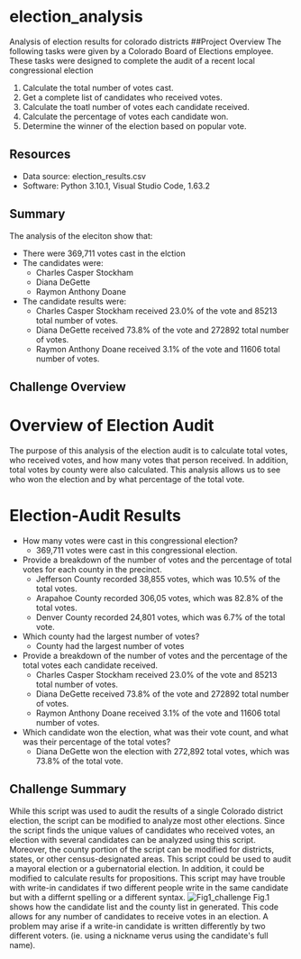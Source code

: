 # election_analysis
Analysis of election results for colorado districts
##Project Overview
The following tasks were given by a Colorado Board of Elections employee. These tasks were designed to complete the audit of a recent local congressional election

1. Calculate the total number of votes cast.
2. Get a complete list of candidates who received votes.
3. Calculate the toatl number of votes each candidate received.
4. Calculate the percentage of votes each candidate won.
5. Determine the winner of the election based on popular vote.

## Resources
- Data source: election_results.csv
- Software: Python 3.10.1, Visual Studio Code, 1.63.2

## Summary
The analysis of the eleciton show that:
- There were 369,711 votes cast in the elction
- The candidates were:
  - Charles Casper Stockham
  - Diana DeGette
  - Raymon Anthony Doane
 - The candidate results were:
    - Charles Casper Stockham received 23.0% of the vote and 85213 total number of votes.
    - Diana DeGette received 73.8% of the vote and 272892 total number of votes.
    - Raymon Anthony Doane received 3.1% of the vote and 11606 total number of votes.

## Challenge Overview

# Overview of Election Audit
The purpose of this analysis of the election audit is to calculate total votes, who received votes, and how many votes that person received. In addition, total votes by county were also calculated. This analysis allows us to see who won the election and by what percentage of the total vote.


# Election-Audit Results

- How many votes were cast in this congressional election?
  - 369,711 votes were cast in this congressional election.
- Provide a breakdown of the number of votes and the percentage of total votes for each county in the precinct.
  - Jefferson County recorded 38,855 votes, which was 10.5% of the total votes.
  - Arapahoe County recorded 306,05 votes, which was 82.8% of the total votes.
  - Denver County recorded 24,801 votes, which was 6.7% of the total vote.
- Which county had the largest number of votes?
  - County had the largest number of votes
- Provide a breakdown of the number of votes and the percentage of the total votes each candidate received.
  - Charles Casper Stockham received 23.0% of the vote and 85213 total number of votes.
  - Diana DeGette received 73.8% of the vote and 272892 total number of votes.
  - Raymon Anthony Doane received 3.1% of the vote and 11606 total number of votes.
- Which candidate won the election, what was their vote count, and what was their percentage of the total votes?
  - Diana DeGette won the election with 272,892 total votes, which was 73.8% of the total vote.

## Challenge Summary
While this script was used to audit the results of a single Colorado district election, the script can be modified to analyze most other elections. Since the script finds the unique values of candidates who received votes, an election with several candidates can be analyzed using this script. Moreover, the county portion of the script can be modified for districts, states, or other census-designated areas. This script could be used to audit a mayoral election or a gubernatorial election. In addition, it could be modified to calculate results for propositions. This script may have trouble with write-in candidates if two different people write in the same candidate but with a differnt spelling or a different syntax.
![Fig1_challenge](https://user-images.githubusercontent.com/95397823/150704497-e115870e-db99-43eb-905d-bdb62e917e36.PNG)
Fig.1 shows how the candidate list and the county list in generated. This code allows for any number of candidates to receive votes in an election. A problem may arise if a write-in candidate is written differently by two different voters. (ie. using a nickname verus using the candidate's full name).
